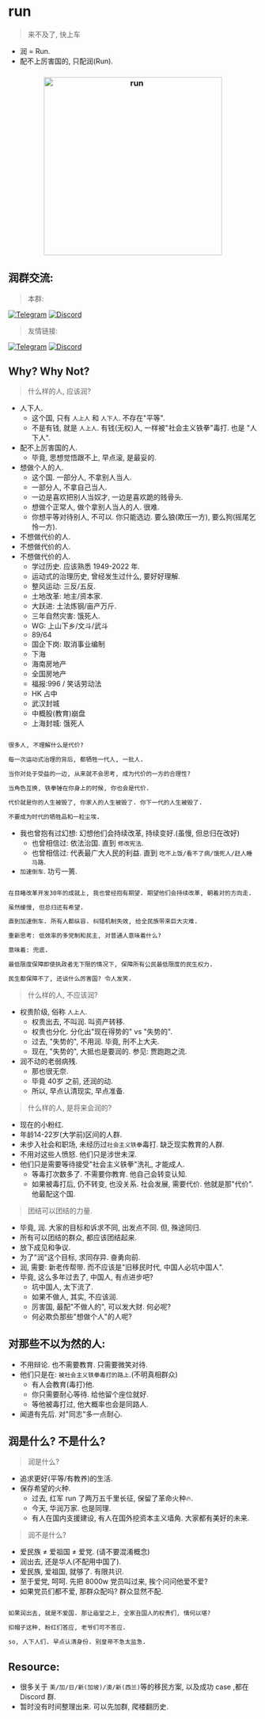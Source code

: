 # run

> 来不及了, 快上车


- 润 = Run.
- 配不上厉害国的, 只配润(Run).

<h3  align="center">
    <img width="360" align="center" alt="run" src="https://user-images.githubusercontent.com/3252130/163540627-1f9b872e-f5b0-4b1a-94b0-bdc3ac69118d.png">
</h3>


## 润群交流: 

> 本群: 

[![Telegram](https://img.shields.io/badge/Telegram-GossipCoder-%232CA5E0?style=flat-square&logo=telegram)](https://t.me/gossip_coder)
[![Discord](https://img.shields.io/badge/Discord-GossipCoder-%235865F2?style=flat-square&logo=discord)](https://discord.com/invite/MnDA9pfWAW)


> 友情链接: 

[![Telegram](https://img.shields.io/badge/Telegram-润学-%232CA5E0?style=flat-square&logo=telegram)](https://t.me/RunOutForLife)
[![Discord](https://img.shields.io/badge/Discord-润学-%235865F2?style=flat-square&logo=discord)](https://t.co/TmLbFbNkUy)


## Why? Why Not?

> 什么样的人, 应该润?

- 人下人.
    - 这个国, 只有 `人上人` 和 `人下人`. 不存在"平等".
    - 不是有钱, 就是 `人上人`. 有钱(无权)人, 一样被"社会主义铁拳"毒打. 也是 "人下人".
- 配不上厉害国的人. 
    - 毕竟, 思想觉悟跟不上, 早点滚, 是最妥的.
- 想做个人的人.
    - 这个国. 一部分人, 不拿别人当人.
    - 一部分人, 不拿自己当人.
    - 一边是喜欢把别人当奴才, 一边是喜欢跪的贱骨头.
    - 想做个正常人, 做个拿别人当人的人. 很难.
    - 你想平等对待别人, 不可以. 你只能选边. 要么狼(欺压一方), 要么狗(摇尾乞怜一方).
- 不想做代价的人.
- 不想做代价的人.
- 不想做代价的人.
    - 学过历史. 应该熟悉 1949-2022 年. 
    - 运动式的治理历史, 曾经发生过什么, 要好好理解.
    - 整风运动: 三反/五反.
    - 土地改革: 地主/资本家.
    - 大跃进: 土法炼钢/亩产万斤.
    - 三年自然灾害: 饿死人.
    - WG: 上山下乡/文斗/武斗
    - 89/64
    - 国企下岗: 取消事业编制
    - 下海 
    - 海南房地产
    - 全国房地产
    - 福报:996 / 笑话劳动法
    - HK 占中
    - 武汉封城
    - 中概股(教育)崩盘
    - 上海封城: 饿死人 



```ruby

很多人, 不理解什么是代价? 

每一次运动式治理的背后, 都牺牲一代人, 一批人.

当你对处于受益的一边, 从来就不会思考, 成为代价的一方的合理性?

当角色互换, 铁拳锤在你身上的时候, 你也会是代价.

代价就是你的人生被毁了, 你家人的人生被毁了. 你下一代的人生被毁了.

不要成为时代的牺牲品和一粒尘埃.

```

- 我也曾抱有过幻想: 幻想他们会持续改革, 持续变好.(虽慢, 但总归在改好)
    - 也曾相信过: 依法治国. 直到 `修改宪法`.
    - 也曾相信过: 代表最广大人民的利益. 直到 `吃不上饭/看不了病/饿死人/赶人睡马路`.
- `加速倒车`. 功亏一篑.





```ruby

在目睹改革开发30年的成就上, 我也曾经抱有期望. 期望他们会持续改革, 朝着对的方向走. 

虽然缓慢, 但总归还有希望.

直到加速倒车. 所有人都纵容. 纠错机制失效, 给全民族带来巨大灾难.

重新思考: 低效率的多党制和民主, 对普通人意味着什么? 

意味着: 兜底. 

最低限度保障即使执政者无下限的情况下, 保障所有公民最低限度的民生权力.

民生都保障不了, 还谈什么厉害国? 令人发笑.


```

> 什么样的人, 不应该润?

- 权贵阶级, 俗称 `人上人`. 
    - 权贵出去, 不叫润. 叫资产转移.
    - 权贵也分化. 分化出"现在得势的" vs "失势的". 
    - 过去, "失势的", 不用润. 毕竟, 刑不上大夫.
    - 现在, "失势的", 大抵也是要润的. 参见: 贾跑跑之流.
- 润不动的老弱病残.
    - 那也很无奈. 
    - 毕竟 40岁 之前, 还润的动.
    - 所以, 早点认清现实, 早点准备.

> 什么样的人, 是将来会润的?

- 现在的小粉红.
- 年龄14-22岁(大学前)区间的人群.
- 未步入社会和职场, 未经历过`社会主义铁拳`毒打. 缺乏现实教育的人群. 
- 不用对这些人愤怒. 他们只是涉世未深. 
- 他们只是需要等待接受"社会主义铁拳"洗礼, 才能成人.
    - 等毒打次数多了. 不需要你教育. 他自己会转变认知.
    - 如果被毒打后, 仍不转变, 也没关系. 社会发展, 需要代价. 他就是那"代价". 他最配这个国.

> 团结可以团结的力量.

- 毕竟, 润. 大家的目标和诉求不同, 出发点不同. 但, 殊途同归.
- 所有可以团结的群众, 都应该团结起来. 
- 放下成见和争议. 
- 为了"润"这个目标, 求同存异. 奋勇向前.
- 润, 需要: 新老传帮带. 而不应该是"旧移民时代, 中国人必坑中国人".
- 毕竟, 这么多年过去了, 中国人, 有点进步吧? 
    - 坑中国人, 太下流了. 
    - 如果不做人, 其实, 不应该润. 
    - 厉害国, 最配"不做人的", 可以发大财. 何必呢?
    - 何必欺负那些"想做个人"的人呢? 


## 对那些不以为然的人:

- 不用辩论. 也不需要教育. 只需要微笑对待.
- 他们只是在: `被社会主义铁拳毒打的路上`.(不明真相群众)
    - 有人会教育(毒打)他.
    - 你只需要耐心等待. 给他留个座位就好.
    - 等他被毒打过, 他大概率也会是同路人. 
- 闻道有先后. 对"同志"多一点耐心.


## 润是什么? 不是什么?

> 润是什么?

- 追求更好(平等/有教养)的生活.
- 保存希望的火种.
    - 过去, 红军 run 了两万五千里长征, 保留了革命火种🔥. 
    - 今天, 华润万家. 也是同理.
    - 有人在国内支援建设, 有人在国外挖资本主义墙角. 大家都有美好的未来.


> 润不是什么?

- 爱民族 ≠ 爱祖国 ≠ 爱党. (请不要混淆概念)
- 润出去, 还是华人(不配用中国了). 
- 爱民族, 爱祖国, 就够了. 有限共识.
- 至于爱党, 呵呵. 先把 8000w 党员叫过来, 挨个问问他爱不爱?
- 如果党员们都不爱, 那群众配吗? 群众显然不配.

```ruby

如果润出去, 就是不爱国. 那让庙堂之上, 全家丑国人的权贵们, 情何以堪?

扣帽子这种, 粉红们答应, 老爷们可不答应.

so, 人下人们. 早点认清身份. 别皇帝不急太监急.


```


## Resource: 


- 很多关于 `美/加/日/新(加坡)/澳/新(西兰)`等的移民方案, 以及成功 case ,都在 Discord 群. 
- 暂时没有时间整理出来. 可以先加群, 爬楼翻历史.
